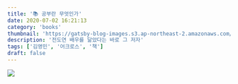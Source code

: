 ```yaml
---
title: '📚 공부란 무엇인가'
date: 2020-07-02 16:21:13
category: 'books'
thumbnail: 'https://gatsby-blog-images.s3.ap-northeast-2.amazonaws.com/thumb_readingBook.gif'
description: '전도연 배우를 닮았다는 바로 그 저자'
tags: ['김영민', '어크로스', '책']
draft: false
---
```


![](https://gatsby-blog-images.s3.ap-northeast-2.amazonaws.com/WhatIsStudy.jpg)
